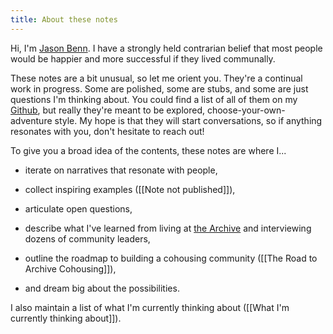 ```yaml
---
title: About these notes
---
```


Hi, I'm [Jason Benn](https://jasonbenn.com). I have a strongly held contrarian belief that most people would be happier and more successful if they lived communally.

These notes are a bit unusual, so let me orient you. They're a continual work in progress. Some are polished, some are stubs, and some are just questions I'm thinking about. You could find a list of all of them on my [Github](https://github.com/JasonBenn/notes-garden/tree/master/content), but really they're meant to be explored, choose-your-own-adventure style. My hope is that they will start conversations, so if anything resonates with you, don't hesitate to reach out!

To give you a broad idea of the contents, these notes are where I...

- iterate on narratives that resonate with people,

- collect inspiring examples ([[Note not published]]),

- articulate open questions,

- describe what I've learned from living at [the Archive](https://archive.house) and interviewing dozens of community leaders,

- outline the roadmap to building a cohousing community ([[The Road to Archive Cohousing]]),

- and dream big about the possibilities.

I also maintain a list of what I'm currently thinking about ([[What I'm currently thinking about]]).
